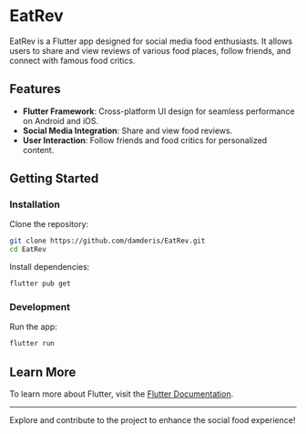 # EatRev

EatRev is a Flutter app designed for social media food enthusiasts. It allows users to share and view reviews of various food places, follow friends, and connect with famous food critics.

## Features

- **Flutter Framework**: Cross-platform UI design for seamless performance on Android and iOS.
- **Social Media Integration**: Share and view food reviews.
- **User Interaction**: Follow friends and food critics for personalized content.

## Getting Started

### Installation

Clone the repository:

```bash
git clone https://github.com/damderis/EatRev.git
cd EatRev
```

Install dependencies:

```bash
flutter pub get
```

### Development

Run the app:

```bash
flutter run
```

## Learn More

To learn more about Flutter, visit the [Flutter Documentation](https://flutter.dev/docs).

---

Explore and contribute to the project to enhance the social food experience!
